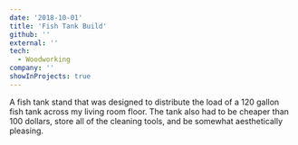 ```yaml
---
date: '2018-10-01'
title: 'Fish Tank Build'
github: ''
external: ''
tech:
  - Woodworking
company: ''
showInProjects: true
---
```


A fish tank stand that was designed to distribute the load of a 120 gallon fish tank across my living room floor. The tank also had to be cheaper than 100 dollars, store all of the cleaning tools, and be somewhat aesthetically pleasing.

